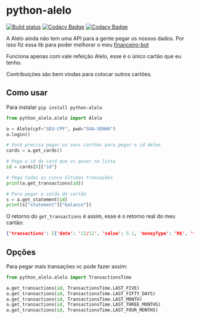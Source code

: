 # python-alelo

[![Build status](https://dev.azure.com/ricardobchaves/Ricardo/_apis/build/status/python-alelo/python-alelo)](https://dev.azure.com/ricardobchaves/Ricardo/_build/latest?definitionId=22) [![Codacy Badge](https://api.codacy.com/project/badge/Coverage/2aed0b458670411c800954bcce1ab8e6)](https://www.codacy.com/manual/ricardochaves/python-alelo?utm_source=github.com&amp;utm_medium=referral&amp;utm_content=ricardochaves/python-alelo&amp;utm_campaign=Badge_Coverage) [![Codacy Badge](https://api.codacy.com/project/badge/Grade/2aed0b458670411c800954bcce1ab8e6)](https://www.codacy.com/manual/ricardochaves/python-alelo?utm_source=github.com&amp;utm_medium=referral&amp;utm_content=ricardochaves/python-alelo&amp;utm_campaign=Badge_Grade)

A Alelo ainda não tem uma API para a gente pegar os nossos dados. Por isso fiz essa lib para poder melhorar o meu [financeiro-bot](https://github.com/ricardochaves/financeiro-bot)

Funciona apenas com vale refeição Alelo, esse é o único cartão que eu tenho. 

Contribuições são bem vindas para colocar outros cartões.

## Como usar

Para instalar `pip install python-alelo`

```python
from python_alelo.alelo import Alelo

a = Alelo(cpf="SEU-CPF", pwd="SUA-SENHA")
a.login()

# Você precisa pegar os seus cartões para pegar o id deles
cards = a.get_cards()

# Pega o id do card que vc quser na lista
id = cards[0]["id"]

# Pega todas as cinco últimas transações
print(a.get_transactions(id))

# Para pegar o saldo do cartão
s = a.get_statement(id)
print(s["statement"]["balance"])

```

O retorno do `get_transactions` é assim, esse é o retorno real do meu cartão:

```json
{'transactions': [{'date': '22/11', 'value': 5.1, 'moneyType': 'R$', 'type': 'DEBIT', 'icon': 'shopping', 'description': 'Pao To Go', 'virtualCard': False}, {'date': '15/11', 'value': 84, 'moneyType': 'R$', 'type': 'DEBIT', 'icon': 'shopping', 'description': 'VIA POMPEIA', 'virtualCard': False}, {'date': '14/11', 'value': 30, 'moneyType': 'R$', 'type': 'DEBIT', 'icon': 'shopping', 'description': 'T B B VILA OLIMPIA RES', 'virtualCard': False}, {'date': '11/11', 'value': 43.8, 'moneyType': 'R$', 'type': 'DEBIT', 'icon': 'shopping', 'description': 'KADALORA PIZZARIA', 'virtualCard': False}, {'date': '10/11', 'value': 5.9, 'moneyType': 'R$', 'type': 'DEBIT', 'icon': 'shopping', 'description': 'STARBUCKS 008-ELDORADO', 'virtualCard': False}], 'average': 33.76}
```

## Opções

Para pegar mais transações vc pode fazer assim:

```python
from python_alelo.alelo import TransactionsTime

a.get_transactions(id, TransactionsTime.LAST_FIVE)
a.get_transactions(id, TransactionsTime.LAST_FIFTY_DAYS)
a.get_transactions(id, TransactionsTime.LAST_MONTH)
a.get_transactions(id, TransactionsTime.LAST_THREE_MONTHS)
a.get_transactions(id, TransactionsTime.LAST_FOUR_MONTHS)

```
